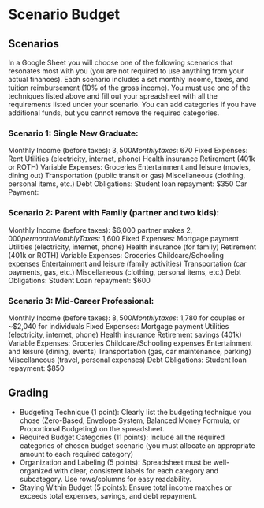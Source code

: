 # Scenario Budget

## Scenarios

In a Google Sheet you will choose one of the following scenarios that resonates
most with you (you are not required to use anything from your actual finances).
Each scenario includes a set monthly income, taxes, and tuition reimbursement
(10% of the gross income). You must use one of the techniques listed above and
fill out your spreadsheet with all the requirements listed under your scenario.
You can add categories if you have additional funds, but you cannot remove the
required categories.

### Scenario 1: Single New Graduate:

Monthly Income (before taxes): $3,500
Monthly taxes: ~$670
Fixed Expenses:
	Rent
	Utilities (electricity, internet, phone)
	Health insurance
	Retirement (401k or ROTH)
Variable Expenses:
	Groceries
	Entertainment and leisure (movies, dining out)
	Transportation (public transit or gas)
	Miscellaneous (clothing, personal items, etc.)
Debt Obligations:
	Student loan repayment: $350
	Car Payment:

### Scenario 2: Parent with Family (partner and two kids):

Monthly Income (before taxes): $6,000 partner makes $2,000 per month
Monthly Taxes: ~$1,600
Fixed Expenses:
	Mortgage payment
	Utilities (electricity, internet, phone)
	Health insurance (for family)
	Retirement (401k or ROTH)
Variable Expenses:
	Groceries
	Childcare/Schooling expenses
	Entertainment and leisure (family activities)
	Transportation (car payments, gas, etc.)
	Miscellaneous (clothing, personal items, etc.)
Debt Obligations:
	Student Loan repayment: $600

### Scenario 3: Mid-Career Professional:

Monthly Income (before taxes): $8,500
Monthly taxes: ~$1,780 for couples or ~$2,040 for individuals
Fixed Expenses:
	Mortgage payment
	Utilities (electricity, internet, phone)
	Health insurance
	Retirement savings (401k)
Variable Expenses:
	Groceries
	Childcare/Schooling expenses
	Entertainment and leisure (dining, events)
	Transportation (gas, car maintenance, parking)
	Miscellaneous (travel, personal expenses)
Debt Obligations:
	Student loan repayment: $850

## Grading

- Budgeting Technique (1 point): Clearly list the budgeting technique you chose
  (Zero-Based, Envelope System, Balanced Money Formula, or Proportional
  Budgeting) on the spreadsheet.
- Required Budget Categories (11 points): Include all the required categories of
  chosen budget scenario (you must allocate an appropriate amount to each
  required category)
- Organization and Labeling (5 points): Spreadsheet must be well-organized with
  clear, consistent labels for each category and subcategory. Use rows/columns
  for easy readability.
- Staying Within Budget (5 points): Ensure total income matches or exceeds total
  expenses, savings, and debt repayment.
